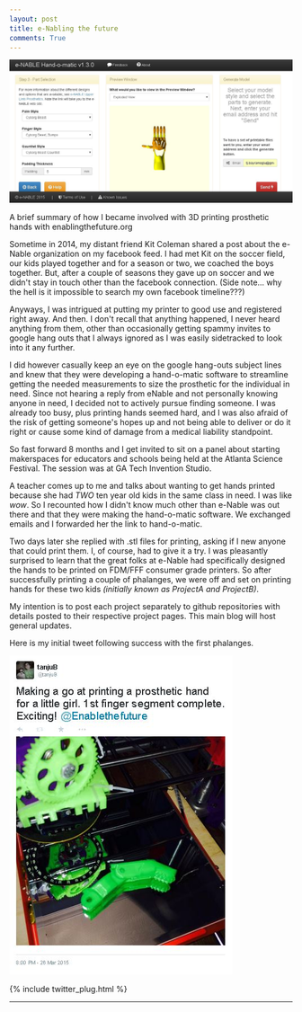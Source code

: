 ```yaml
---
layout: post
title: e-Nabling the future
comments: True
---
```


![Handomatic screen capture](https://github.com/tanju-b/tanju-b.github.io/blob/master/_posts/Images/Handomatic_Capture.JPG?raw=true "Handomatic screen capture")

<div class="message">
  A brief summary of how I became involved with 3D printing prosthetic hands with enablingthefuture.org
</div>

Sometime in 2014, my distant friend Kit Coleman shared a post about the e-Nable organization on my facebook feed.  I had met Kit on the soccer field, our kids played together and for a season or two, we coached the boys together.  But, after a couple of seasons they gave up on soccer and we didn't stay in touch other than the facebook connection. (Side note... why the hell is it impossible to search my own facebook timeline???)


Anyways, I was intrigued at putting my printer to good use and registered right away. And then.  I don't recall that anything happened, 
I never heard anything from them, other than occasionally getting spammy invites to google hang outs that I always ignored as I was easily sidetracked to look into it any further.

I did however casually keep an eye on the google hang-outs subject lines and knew that they were developing a hand-o-matic software to streamline getting the needed measurements to size the prosthetic for the individual in need. 
Since not hearing a reply from eNable and not personally knowing anyone in need, I decided not to actively pursue finding someone.  I was already too busy, plus printing hands seemed hard, and I was also afraid of the risk of getting someone's hopes up and not being able to deliver or do it right or cause some kind of damage from a medical liability standpoint.   

So fast forward 8 months and I get invited to sit on a panel about starting makerspaces for educators and schools being held at the Atlanta Science Festival.  The session was at GA Tech Invention Studio.
 

A teacher comes up to me and talks about wanting to get hands printed because she had *TWO* ten year old kids in the same class in need.  I was like *wow*.  So I recounted how I didn't know much other than e-Nable was out there and that they were making the hand-o-matic software.  We exchanged emails and I forwarded her the link to hand-o-matic.   

Two days later she replied with .stl files for printing, asking if I new anyone that could print them.  I, of course, had to give it a try.   I was pleasantly surprised to learn that the great folks at e-Nable had specifically designed the hands to be printed on FDM/FFF consumer grade printers.  So after successfully printing a couple of phalanges, we were off and set on printing hands for these two kids *(initially known as ProjectA and ProjectB)*.  

My intention is to post each project separately to github repositories with details posted to their respective project pages.   This main blog will host general updates.

Here is my initial tweet following success with the first phalanges.

![tweet](https://github.com/tanju-b/tanju-b.github.io/blob/master/_posts/Images/first-phalanges.JPG?raw=true "first phalanges print")


{% include twitter_plug.html %}
***